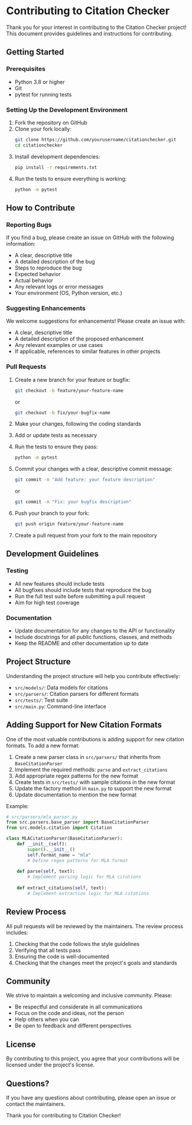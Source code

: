 # Contributing to Citation Checker

Thank you for your interest in contributing to the Citation Checker project! This document provides guidelines and instructions for contributing.

## Getting Started

### Prerequisites

- Python 3.8 or higher
- Git
- pytest for running tests

### Setting Up the Development Environment

1. Fork the repository on GitHub
2. Clone your fork locally:
   ```bash
   git clone https://github.com/yourusername/citationchecker.git
   cd citationchecker
   ```
3. Install development dependencies:
   ```bash
   pip install -r requirements.txt
   ```
4. Run the tests to ensure everything is working:
   ```bash
   python -m pytest
   ```

## How to Contribute

### Reporting Bugs

If you find a bug, please create an issue on GitHub with the following information:

- A clear, descriptive title
- A detailed description of the bug
- Steps to reproduce the bug
- Expected behavior
- Actual behavior
- Any relevant logs or error messages
- Your environment (OS, Python version, etc.)

### Suggesting Enhancements

We welcome suggestions for enhancements! Please create an issue with:

- A clear, descriptive title
- A detailed description of the proposed enhancement
- Any relevant examples or use cases
- If applicable, references to similar features in other projects

### Pull Requests

1. Create a new branch for your feature or bugfix:
   ```bash
   git checkout -b feature/your-feature-name
   ```
   or
   ```bash
   git checkout -b fix/your-bugfix-name
   ```

2. Make your changes, following the coding standards

3. Add or update tests as necessary

4. Run the tests to ensure they pass:
   ```bash
   python -m pytest
   ```

5. Commit your changes with a clear, descriptive commit message:
   ```bash
   git commit -m "Add feature: your feature description"
   ```
   or
   ```bash
   git commit -m "Fix: your bugfix description"
   ```

6. Push your branch to your fork:
   ```bash
   git push origin feature/your-feature-name
   ```

7. Create a pull request from your fork to the main repository

## Development Guidelines

### Testing

- All new features should include tests
- All bugfixes should include tests that reproduce the bug
- Run the full test suite before submitting a pull request
- Aim for high test coverage

### Documentation

- Update documentation for any changes to the API or functionality
- Include docstrings for all public functions, classes, and methods
- Keep the README and other documentation up to date

## Project Structure

Understanding the project structure will help you contribute effectively:

- `src/models/`: Data models for citations
- `src/parsers/`: Citation parsers for different formats
- `src/tests/`: Test suite
- `src/main.py`: Command-line interface

## Adding Support for New Citation Formats

One of the most valuable contributions is adding support for new citation formats. To add a new format:

1. Create a new parser class in `src/parsers/` that inherits from `BaseCitationParser`
2. Implement the required methods: `parse` and `extract_citations`
3. Add appropriate regex patterns for the new format
4. Create tests in `src/tests/` with sample citations in the new format
5. Update the factory method in `main.py` to support the new format
6. Update documentation to mention the new format

Example:

```python
# src/parsers/mla_parser.py
from src.parsers.base_parser import BaseCitationParser
from src.models.citation import Citation

class MLACitationParser(BaseCitationParser):
    def __init__(self):
        super().__init__()
        self.format_name = "mla"
        # Define regex patterns for MLA format
        
    def parse(self, text):
        # Implement parsing logic for MLA citations
        
    def extract_citations(self, text):
        # Implement extraction logic for MLA citations
```

## Review Process

All pull requests will be reviewed by the maintainers. The review process includes:

1. Checking that the code follows the style guidelines
2. Verifying that all tests pass
3. Ensuring the code is well-documented
4. Checking that the changes meet the project's goals and standards

## Community

We strive to maintain a welcoming and inclusive community. Please:

- Be respectful and considerate in all communications
- Focus on the code and ideas, not the person
- Help others when you can
- Be open to feedback and different perspectives

## License

By contributing to this project, you agree that your contributions will be licensed under the project's license.

## Questions?

If you have any questions about contributing, please open an issue or contact the maintainers.

Thank you for contributing to Citation Checker!
